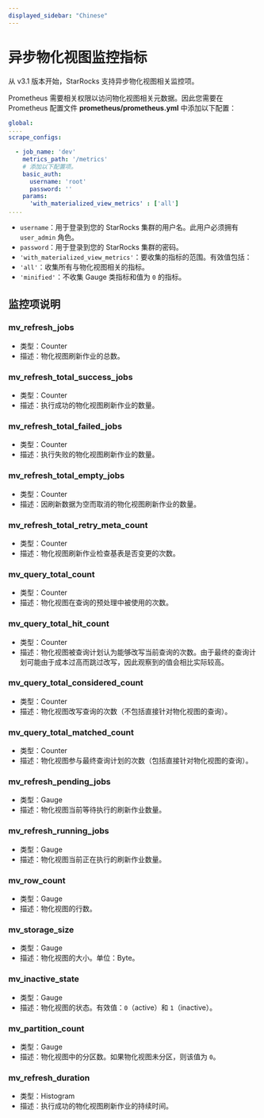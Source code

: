 ```yaml
---
displayed_sidebar: "Chinese"
---
```


# 异步物化视图监控指标

从 v3.1 版本开始，StarRocks 支持异步物化视图相关监控项。

Prometheus 需要相关权限以访问物化视图相关元数据。因此您需要在 Prometheus 配置文件 **prometheus/prometheus.yml** 中添加以下配置：

```YAML
global:
....
scrape_configs:

  - job_name: 'dev' 
    metrics_path: '/metrics'    
    # 添加以下配置项。
    basic_auth:
      username: 'root'
      password: ''
    params:
      'with_materialized_view_metrics' : ['all']   
....
```

- `username`：用于登录到您的 StarRocks 集群的用户名。此用户必须拥有 `user_admin` 角色。
- `password`：用于登录到您的 StarRocks 集群的密码。
- `'with_materialized_view_metrics'`：要收集的指标的范围。有效值包括：
- `'all'`：收集所有与物化视图相关的指标。
- `'minified'`：不收集 Gauge 类指标和值为 `0` 的指标。

## 监控项说明

### mv_refresh_jobs

- 类型：Counter
- 描述：物化视图刷新作业的总数。

### mv_refresh_total_success_jobs

- 类型：Counter
- 描述：执行成功的物化视图刷新作业的数量。

### mv_refresh_total_failed_jobs

- 类型：Counter
- 描述：执行失败的物化视图刷新作业的数量。

### mv_refresh_total_empty_jobs

- 类型：Counter
- 描述：因刷新数据为空而取消的物化视图刷新作业的数量。

### mv_refresh_total_retry_meta_count

- 类型：Counter
- 描述：物化视图刷新作业检查基表是否变更的次数。

### mv_query_total_count

- 类型：Counter
- 描述：物化视图在查询的预处理中被使用的次数。

### mv_query_total_hit_count

- 类型：Counter
- 描述：物化视图被查询计划认为能够改写当前查询的次数。由于最终的查询计划可能由于成本过高而跳过改写，因此观察到的值会相比实际较高。

### mv_query_total_considered_count

- 类型：Counter
- 描述：物化视图改写查询的次数（不包括直接针对物化视图的查询）。

### mv_query_total_matched_count

- 类型：Counter
- 描述：物化视图参与最终查询计划的次数（包括直接针对物化视图的查询）。

### mv_refresh_pending_jobs

- 类型：Gauge
- 描述：物化视图当前等待执行的刷新作业数量。

### mv_refresh_running_jobs

- 类型：Gauge
- 描述：物化视图当前正在执行的刷新作业数量。

### mv_row_count

- 类型：Gauge
- 描述：物化视图的行数。

### mv_storage_size

- 类型：Gauge
- 描述：物化视图的大小。单位：Byte。

### mv_inactive_state

- 类型：Gauge
- 描述：物化视图的状态。有效值：`0`（active）和 `1`（inactive）。

### mv_partition_count

- 类型：Gauge
- 描述：物化视图中的分区数。如果物化视图未分区，则该值为 `0`。

### mv_refresh_duration

- 类型：Histogram
- 描述：执行成功的物化视图刷新作业的持续时间。
